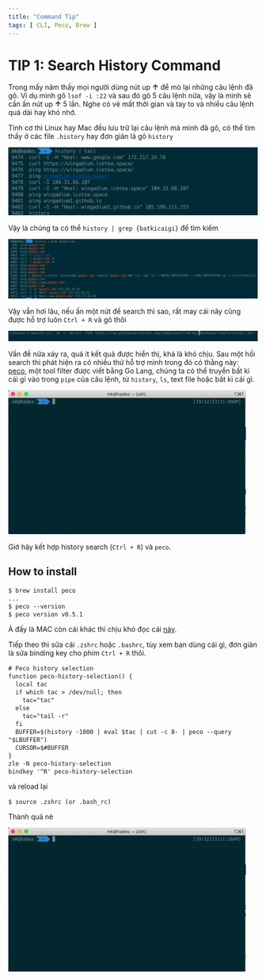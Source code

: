```yaml
---
title: "Command Tip"
tags: [ CLI, Peco, Brew ]
---
```


TIP 1: Search History Command
=============

Trong mấy năm thấy mọi người dùng nút up **↑** để mò lại những câu lệnh đã gõ. Ví dụ mình gõ ```lsof -i :22``` và sau đó
gõ 5 câu lệnh nữa, vậy là mình sẽ cần ấn nút up **↑** 5 lần. Nghe có vẻ mất thời gian và tay to và nhiều câu lệnh quá
dài hay khó nhớ.

Tình cơ thì Linux hay Mac đều lưu trữ lại câu lệnh mà mình đã gõ, có thể tìm thấy ở các file ```.history``` hay đơn giản
là gõ ```history```

![](../assets/img/command_history.png)

Vậy là chúng ta có thể ```history | grep {batkicaigi}``` để tìm kiếm

![](../assets/img/command_search_grep.png)

Vậy vẫn hơi lâu, nếu ấn một nút để search thì sao, rất may cái nãy cũng được hỗ trợ luôn ```Ctrl + R``` và gõ thôi

![](../assets/img/command_search_crtl_r.png)

Vấn đề nữa xảy ra, quá ít kết quả được hiển thị, khá là khó chịu.
Sau một hồi search thì phát hiện ra có nhiều thứ hỗ trợ mình trong đó có thằng
này: [peco](https://github.com/peco/peco), một tool filter được viết bằng Go Lang, chúng ta có thể truyền bất kì cái gì
vào trong ```pipe``` của câu lệnh, từ ```history```, ```ls```, text file hoặc bất kì cái gì.

![img.png](../assets/img/command_search_peco.png)

Giờ hãy kết hợp history search (```Ctrl + R```) và ```peco```.

How to install
---------
```
$ brew install peco
...
$ peco --version
$ peco version v0.5.1
```
À đấy là MAC còn cái khác thì chịu khó đọc cái [này](https://github.com/peco/peco#installation).

Tiếp theo thì sửa cái ```.zshrc``` hoặc ```.bashrc```, tùy xem bạn dùng cái gì, đơn giản là sửa binding key cho phím ```Ctrl + R``` thôi.

```
# Peco history selection
function peco-history-selection() {
  local tac
  if which tac > /dev/null; then
    tac="tac"
  else
    tac="tail -r"
  fi
  BUFFER=$(history -1000 | eval $tac | cut -c 8- | peco --query "$LBUFFER")
  CURSOR=$#BUFFER
}
zle -N peco-history-selection
bindkey '^R' peco-history-selection
```
và reload lại
```
$ source .zshrc (or .bash_rc)
```
Thành quả nè

![](../assets/img/command_search_peco2.png)

